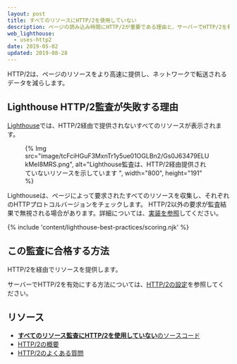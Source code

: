 ```yaml
---
layout: post
title: すべてのリソースにHTTP/2を使用していない
description: ページの読み込み時間にHTTP/2が重要である理由と、サーバーでHTTP/2を有効にする方法。
web_lighthouse:
  - uses-http2
date: 2019-05-02
updated: 2019-08-28
---
```


HTTP/2は、ページのリソースをより高速に提供し、ネットワークで転送されるデータを減らします。

## Lighthouse HTTP/2監査が失敗する理由

[Lighthouse](https://developers.google.com/web/tools/lighthouse/)では、HTTP/2経由で提供されないすべてのリソースが表示されます。

<figure>{% Img src="image/tcFciHGuF3MxnTr1y5ue01OGLBn2/Gs0J63479ELUkMeI8MRS.png", alt="Lighthouse監査は、HTTP/2経由提供されていないリソースを示しています ", width="800", height="191" %}</figure>

Lighthouseは、ページによって要求されたすべてのリソースを収集し、それぞれのHTTPプロトコルバージョンをチェックします。 HTTP/2以外の要求が監査結果で無視される場合があります。詳細については、[実装を参照](https://github.com/GoogleChrome/lighthouse/blob/9fad007174f240982546887a7e97f452e0eeb1d1/lighthouse-core/audits/dobetterweb/uses-http2.js#L138)してください。

{% include 'content/lighthouse-best-practices/scoring.njk' %}

## この監査に合格する方法

HTTP/2を経由でリソースを提供します。

サーバーでHTTP/2を有効にする方法については、[HTTP/2の設定](https://dassur.ma/things/h2setup/)を参照してください。

## リソース

- [**すべてのリソース監査にHTTP/2を使用していない**のソースコード](https://github.com/GoogleChrome/lighthouse/blob/master/lighthouse-core/audits/dobetterweb/uses-http2.js)
- [HTTP/2の概要](/performance-http2/)
- [HTTP/2のよくある質問](https://http2.github.io/faq/)
